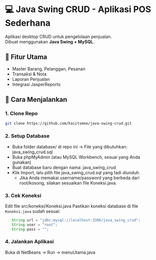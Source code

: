 # 💻 Java Swing CRUD - Aplikasi POS Sederhana

Aplikasi desktop CRUD untuk pengelolaan penjualan.  
Dibuat menggunakan **Java Swing + MySQL**.

## 📂 Fitur Utama
- Master Barang, Pelanggan, Pesanan
- Transaksi & Nota
- Laporan Penjualan
- Integrasi JasperReports

## 🚀 Cara Menjalankan

### 1. Clone Repo
```bash
git clone https://github.com/haiitsmee/java-swing-crud.git
```

### 2. Setup Database
- Buka folder database/ di repo ini
  → File yang dibutuhkan: java_swing_crud.sql
- Buka phpMyAdmin (atau MySQL Workbench, sesuai yang Anda gunakan)
- Buat database baru dengan nama: java_swing_crud
- Klik Import, lalu pilih file java_swing_crud.sql yang tadi diunduh.
  * Jika Anda memakai username/password yang berbeda dari root/kosong, silakan sesuaikan file Koneksi.java.

### 3. Cek Koneksi
Edit file src/koneksi/Koneksi.java
Pastikan koneksi database di file `Koneksi.java` sudah sesuai:

```java
   String url = "jdbc:mysql://localhost:3306/java_swing_crud";
   String user = "root";
   String pass = "";
```
### 4. Jalankan Aplikasi

Buka di NetBeans → Run → menuUtama.java

